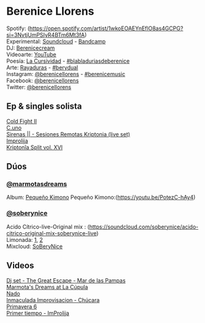 # Berenice Llorens

Spotify: (https://open.spotify.com/artist/1wkoEOAEYnEflO8as4GCPG?si=3NvtjUmPSIyR4BTm6Mt3fA)  
Experimental: [Soundcloud](https://soundcloud.com/berenicellorens) - [Bandcamp](https://berenicellorens.bandcamp.com)  
DJ: [Berenicecream](https://www.mixcloud.com/Berenicecream)  
Videoarte: [YouTube](https://www.youtube.com/channel/UCop84-W9fYAEaZfICstuvMA)  
Poesía: [La Cursividad](http://berenicellorens.blogspot.com) - [#blabladuriasdeberenice](https://www.instagram.com/explore/tags/blabladuriasdeberenice/)  
Arte: [Rayaduras](https://www.instagram.com/rayaduras) - [#berydual](https://www.instagram.com/explore/tags/berydual)  
Instagram: [@berenicellorens](https://www.instagram.com/berenicellorens) - [#berenicemusic](https://www.instagram.com/explore/tags/berenicemusic)  
Facebook: [@berenicellorens](https://www.facebook.com/berenicellorens)  
Twitter: [@berenicellorens](https://twitter.com/berenicellorens)  

## Ep & singles solista

[Cold Fight II](https://open.spotify.com/track/7KFWNFUM67CwfGRFH85azr?si=fb93d8b90e1841ee)  
[C.uno](https://berenicellorens.bandcamp.com/album/c-uno)  
[Sirenas || - Sesiones Remotas Kriptonia (live set)](https://berenicellorens.bandcamp.com/track/sirenas-ii-sesiones-remotas-kripton-a-live-set)    
[Improlija](https://berenicellorens.bandcamp.com/album/improlija)   
[Kriptonîa Split vol. XVI](https://kriptonia.bandcamp.com/album/kripton-a-split-vol-xvi)

## Dúos

### [@marmotasdreams](https://www.instagram.com/marmotasdreams)  
Album: [Pequeño Kimono](https://berenicellorens.bandcamp.com/album/peque-o-kimono)
Pequeño Kimono:(https://youtu.be/PotezC-hAy4)

### [@soberynice](https://www.instagram.com/soberynice)  

Acido Cítrico-live-Original mix : (https://soundcloud.com/soberynice/acido-citrico-original-mix-soberynice-live)  
Limonada: [1](https://www.mixcloud.com/SoBeryNice/limonada-12), [2](https://www.mixcloud.com/SoBeryNice/limonada-2)  
Mixcloud: [SoBeryNice](https://www.mixcloud.com/SoBeryNice)

## Videos

[Dj set - The Great Escape - Mar de las Pampas](https://youtu.be/jkYdjpZ7_98)  
[Marmota's Dreams at La Cúpula](https://www.facebook.com/lacupulagaleria/videos/425314798350258)  
[Nado](https://www.youtube.com/watch?v=qkasKoS-5qQ)  
[Inmaculada Improvisacion - Chúcara](https://www.youtube.com/watch?v=er3VMQ7OnqM)  
[Primavera 6](https://www.youtube.com/watch?v=kBjCFCMl2kc)  
[Primer tiempo - ImProlija](https://www.youtube.com/watch?v=OG7MosWl3fo)  

